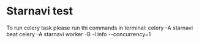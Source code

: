 Starnavi test
===================

To run celery task please run thi commands in terminal:
    celery -A starnavi beat
    celery -A starnavi worker -B -l info --concurrency=1
